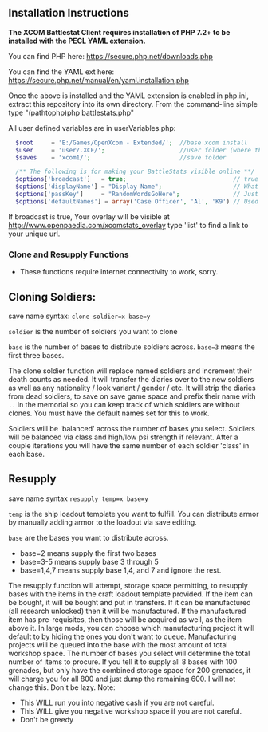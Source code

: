 ## Installation Instructions

**The XCOM Battlestat Client requires installation of PHP 7.2+ to be installed with the PECL YAML extension.**

You can find PHP here: https://secure.php.net/downloads.php

You can find the YAML ext here: https://secure.php.net/manual/en/yaml.installation.php


Once the above is installed and the YAML extension is enabled in php.ini, extract this repository into its own directory.
From the command-line simple type "(pathtophp)php battlestats.php"


All user defined variables are in userVariables.php:

```php
  $root     = 'E:/Games/OpenXcom - Extended/';  //base xcom install
  $user     = 'user/.XCF/';                     //user folder (where the mod and save directories are)
  $saves    = 'xcom1/';                         //save folder

  /** The following is for making your BattleStats visible online **/
  $options['broadcast']   = true;                              // true or false - if true, supply below
  $options['displayName'] = "Display Name";                    // What's your handle?
  $options['passKey']     = "RandomWordsGoHere";               // Just pick a couple random words, not cryptographically secure - DONT USE A PASSWORD
  $options['defaultNames'] = array('Case Officer', 'Al', 'K9') // Used in conjunction with the clone function to determine which soldiers are named or not.  Soldiers with these names will not be cloned and will be pulled from training as needed.  Highly recommended that you use a naming mod to change the default names
```

If broadcast is true, Your overlay will be visible at http://www.openpaedia.com/xcomstats_overlay
type 'list' to find a link to your unique url.

### Clone and Resupply Functions
  * These functions require internet connectivity to work, sorry.

## Cloning Soldiers:

save name syntax: `clone soldier=x base=y`

`soldier` is the number of soldiers you want to clone

`base` is the number of bases to distribute soldiers across.  `base=3` means the first three bases.

The clone soldier function will replace named soldiers and increment their death counts as needed.  It will transfer the diaries over to the new soldiers as well as any nationality / look variant / gender / etc.  It will strip the diaries from dead soldiers, to save on save game space and prefix their name with `..` in the memorial so you can keep track of which soldiers are without clones.  You must have the default names set for this to work.

Soldiers will be 'balanced' across the number of bases you select.  Soldiers will be balanced via class and high/low psi strength if relevant.  After a couple iterations you will have the same number of each soldier 'class' in each base.

## Resupply

save name syntax `resupply temp=x base=y`

`temp` is the ship loadout template you want to fulfill.  You can distribute armor by manually adding armor to the loadout via save editing.

`base` are the bases you want to distribute across.
  * base=2 means supply the first two bases
  * base=3-5 means supply base 3 through 5
  * base=1,4,7 means supply base 1,4, and 7 and ignore the rest.

The resupply function will attempt, storage space permitting, to resupply bases with the items in the craft loadout template provided.  If the item can be bought, it will be bought and put in transfers.  If it can be manufactured (all research unlocked) then it will be manufactured.  If the manufactured item has pre-requisites, then those will be acquired as well, as the item above it.   In large mods, you can choose which manufacturing project it will default to by hiding the ones you don't want to queue.   Manufacturing projects will be queued into the base with the most amount of total workshop space.  The number of bases you select will determine the total number of items to procure.  If you tell it to supply all 8 bases with 100 grenades, but only have the combined storage space for 200 grenades, it will charge you for all 800 and just dump the remaining 600.  I will not change this.  Don't be lazy.
Note:
  * This WILL run you into negative cash if you are not careful.
  * This WILL give you negative workshop space if you are not careful.
  * Don't be greedy